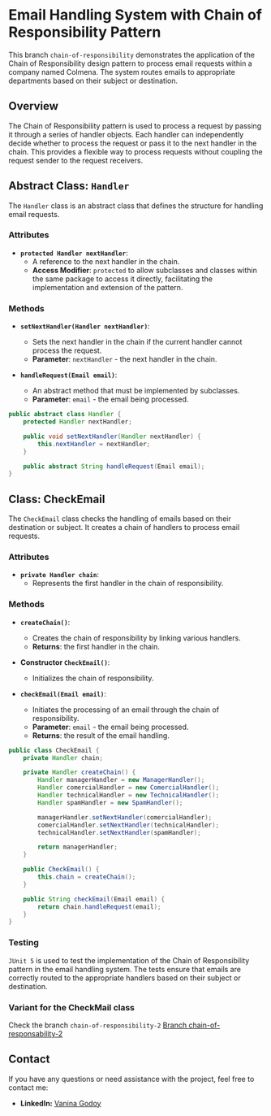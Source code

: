 # Email Handling System with Chain of Responsibility Pattern

This branch `chain-of-responsibility` demonstrates the application of the Chain of Responsibility design pattern to process email requests within a company named Colmena. The system routes emails to appropriate departments based on their subject or destination.

## Overview

The Chain of Responsibility pattern is used to process a request by passing it through a series of handler objects. Each handler can independently decide whether to process the request or pass it to the next handler in the chain. This provides a flexible way to process requests without coupling the request sender to the request receivers.

## Abstract Class: `Handler`

The `Handler` class is an abstract class that defines the structure for handling email requests.

### Attributes

- **`protected Handler nextHandler`**:
  - A reference to the next handler in the chain.
  - **Access Modifier**: `protected` to allow subclasses and classes within the same package to access it directly, facilitating the implementation and extension of the pattern.

### Methods

- **`setNextHandler(Handler nextHandler)`**:
  - Sets the next handler in the chain if the current handler cannot process the request.
  - **Parameter**: `nextHandler` - the next handler in the chain.

- **`handleRequest(Email email)`**:
  - An abstract method that must be implemented by subclasses.
  - **Parameter**: `email` - the email being processed.

```java
public abstract class Handler {
    protected Handler nextHandler;

    public void setNextHandler(Handler nextHandler) {
        this.nextHandler = nextHandler;
    }

    public abstract String handleRequest(Email email);
}
```

## Class: CheckEmail

The `CheckEmail` class checks the handling of emails based on their destination or subject. It creates a chain of handlers to process email requests.

### Attributes

- **`private Handler chain`**:
  - Represents the first handler in the chain of responsibility.

### Methods

- **`createChain()`**:
  - Creates the chain of responsibility by linking various handlers.
  - **Returns**: the first handler in the chain.

- **Constructor `CheckEmail()`**:
  - Initializes the chain of responsibility.

- **`checkEmail(Email email)`**:
  - Initiates the processing of an email through the chain of responsibility.
  - **Parameter**: `email` - the email being processed.
  - **Returns**: the result of the email handling.

```java
public class CheckEmail {
    private Handler chain;

    private Handler createChain() {
        Handler managerHandler = new ManagerHandler();
        Handler comercialHandler = new ComercialHandler();
        Handler technicalHandler = new TechnicalHandler();
        Handler spamHandler = new SpamHandler();

        managerHandler.setNextHandler(comercialHandler);
        comercialHandler.setNextHandler(technicalHandler);
        technicalHandler.setNextHandler(spamHandler);

        return managerHandler;
    }

    public CheckEmail() {
        this.chain = createChain();
    }

    public String checkEmail(Email email) {
        return chain.handleRequest(email);
    }
}
```

### Testing

`JUnit 5` is used to test the implementation of the Chain of Responsibility pattern in the email handling system. The tests ensure that emails are correctly routed to the appropriate handlers based on their subject or destination.

### Variant for the CheckMail class

Check the branch  `chain-of-responsibility-2` [Branch chain-of-responsability-2](https://github.com/vlambo3/ChainOfResponsability---EmailsCheck/tree/chain-of-responsability-2)

## Contact

If you have any questions or need assistance with the project, feel free to contact me:

- **LinkedIn:** [Vanina Godoy](https://www.linkedin.com/in/vanina-a-godoy/?locale=en_US)
